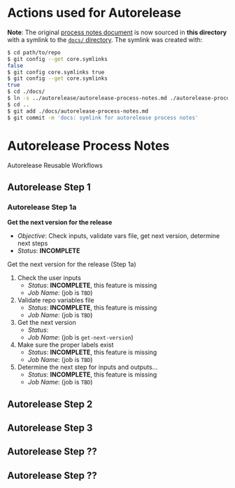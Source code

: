 # Actions used for Autorelease

**Note**: The original [process notes document](autorelease-process-notes.md) is now sourced in **this directory** with a symlink to the [`docs/` directory](../docs/).  The symlink was created with:
```bash
$ cd path/to/repo
$ git config --get core.symlinks
false
$ git config core.symlinks true
$ git config --get core.symlinks
true
$ cd ./docs/
$ ln -s ../autorelease/autorelease-process-notes.md ./autorelease-process-notes.md
$ cd ..
$ git add ./docs/autorelease-process-notes.md
$ git commit -m 'docs: symlink for autorelease process notes'
```

<!--- for windows users... from the docs directory

use either:
path/to/repo/docs> cmd /c mklink .\autorelease-process-notes.md ..\autorelease\autorelease-process-notes.md

or

path/to/repo/docs> New-Item -ItemType SymbolicLink -Target ..\autorelease\autorelease-process-notes.md -Path .\autorelease-process-notes.md

--->

# Autorelease Process Notes

Autorelease Reusable Workflows

## Autorelease Step 1

### Autorelease Step 1a

**Get the next version for the release**

- _Objective_: Check inputs, validate vars file, get next version, determine next steps
- _Status_: **INCOMPLETE**

<!---  # Jobs in Step 1

#   a. Get the next version for the release                        (get-next-version)

 --->

Get the next version for the release (Step 1a)

1. Check the user inputs
    - _Status_: **INCOMPLETE**, this feature is missing
    - _Job Name_: (job is `TBD`)
2. Validate repo variables file
    - _Status_: **INCOMPLETE**, this feature is missing
    - _Job Name_: (job is `TBD`)
3. Get the next version
    - _Status_: 
    - _Job Name_: (job is `get-next-version`)
4. Make sure the proper labels exist
    - _Status_: **INCOMPLETE**, this feature is missing
    - _Job Name_: (job is `TBD`)
5. Determine the next step for inputs and outputs...
    - _Status_: **INCOMPLETE**, this feature is missing
    - _Job Name_: (job is `TBD`)


<!---  #### Jobs in Step 1a Get the next version for the release

#### Jobs in Step 1a Get the next version for the release
#   a. Get the next version for the release
#       1. Check the user inputs                              INCOMPLETE, this feature is missing  (job is TBD)
#       2. Get the next version                               (get-next-version)
#       3. Make sure the proper labels exist                  INCOMPLETE, this feature is missing  (job is TBD)
#       4. Determine the next step for inputs and outputs...  INCOMPLETE, this feature is missing  (job is TBD)
#### 
# notes about this job as part of step 1
#   Check inputs, get next version, determine next steps

 --->

## Autorelease Step 2

## Autorelease Step 3

## Autorelease Step ??

## Autorelease Step ??
